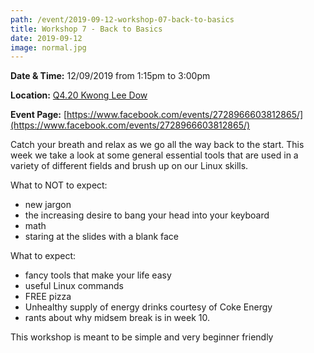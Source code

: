 ```yaml
---
path: /event/2019-09-12-workshop-07-back-to-basics
title: Workshop 7 - Back to Basics
date: 2019-09-12
image: normal.jpg
---
```


**Date & Time:** 12/09/2019 from 1:15pm to 3:00pm

**Location:** [Q4.20 Kwong Lee Dow](https://maps.unimelb.edu.au/parkville/building/263)

**Event Page:** [https://www.facebook.com/events/2728966603812865/](https://www.facebook.com/events/2728966603812865/)


Catch your breath and relax as we go all the way back to the start. This week we take a look at some general essential tools that are used in a variety of different fields and brush up on our Linux skills. 

What to NOT to expect:
- new jargon
- the increasing desire to bang your head into your keyboard
- math
- staring at the slides with a blank face

What to expect: 
- fancy tools that make your life easy
- useful Linux commands
- FREE pizza
- Unhealthy supply of energy drinks courtesy of Coke Energy
- rants about why midsem break is in week 10. 

This workshop is meant to be simple and very beginner friendly